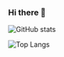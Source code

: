 ### Hi there 👋

![GitHub stats](https://github-readme-stats.vercel.app/api?username=KLXLjun&show_icons=true&hide_border=true&locale=cn)

![Top Langs](https://github-readme-stats.vercel.app/api/top-langs/?username=KLXLjun&layout=compact&hide_border=true&locale=cn)
